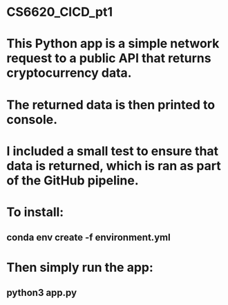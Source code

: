 # CS6620_CICD_pt1

# This Python app is a simple network request to a public API that returns cryptocurrency data.

# The returned data is then printed to console.

# I included a small test to ensure that data is returned, which is ran as part of the GitHub pipeline.

# To install:

## conda env create -f environment.yml

# Then simply run the app:

## python3 app.py
